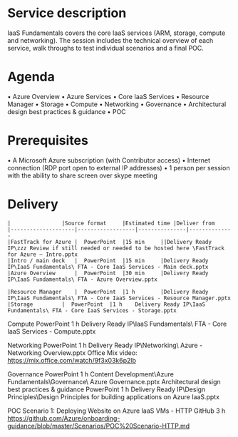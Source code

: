 # Service description
IaaS Fundamentals covers the core IaaS services (ARM, storage, compute and networking). The session includes the technical overview of each service, walk throughs to test individual scenarios and a final POC.

# Agenda
•	Azure Overview
•	Azure Services
•	Core IaaS Services
•	Resource Manager
•	Storage 
•	Compute
•	Networking
•	Governance
•	Architectural design best practices & guidance
•	POC

# Prerequisites
•	A Microsoft Azure subscription (with Contributor access)
•	Internet connection (RDP port open to external IP addresses)
•	1 person per session with the ability to share screen over skype meeting

# Delivery
	|	     	     |Source format 	|Estimated time	|Deliver from
	|--------------------|------------------|---------------|--------------
	|FastTrack for Azure |	PowerPoint	|15 min		||Delivery Ready IP\zzz Review if still needed or needed to be hosted here \FastTrack for Azure – Intro.pptx
	|Intro / main deck   |	PowerPoint	|15 min		|Delivery Ready IP\IaaS Fundamentals\ FTA - Core IaaS Services - Main deck.pptx
	|Azure Overview	     |	PowerPoint	|30 min		|Delivery Ready IP\IaaS Fundamentals\ FTA - Azure Overview.pptx

	|Resource Manager    |	PowerPoint	|1 h		|Delivery Ready IP\IaaS Fundamentals\ FTA - Core IaaS Services - Resource Manager.pptx
	|Storage 	     |  PowerPoint	|1 h	Delivery Ready IP\IaaS Fundamentals\ FTA - Core IaaS Services - Storage.pptx

Compute	PowerPoint	1 h	Delivery Ready IP\IaaS Fundamentals\ FTA - Core IaaS Services - Compute.pptx

Networking	PowerPoint	1 h	Delivery Ready IP\Networking\ Azure - Networking Overview.pptx
Office Mix video: https://mix.office.com/watch/9f3x03k6p2lb 

Governance	PowerPoint	1 h	Content Development\Azure Fundamentals\Governance\ Azure Governance.pptx
Architectural design best practices & guidance	PowerPoint	1 h	Delivery Ready IP\Design Principles\Design Principles for building applications on Azure IaaS.pptx

POC Scenario 1: Deploying Website on Azure IaaS VMs - HTTP	GitHub	3 h	https://github.com/Azure/onboarding-guidance/blob/master/Scenarios/POC%20Scenario-HTTP.md 


